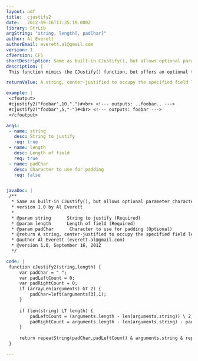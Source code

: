 ```yaml
---
layout: udf
title:  cjustify2
date:   2012-09-16T17:35:19.000Z
library: StrLib
argString: "string, length[, padChar]"
author: Al Everett
authorEmail: everett.al@gmail.com
version: 1
cfVersion: CF5
shortDescription: Same as built-in CJustify(), but allows optional parameter character to pad with.
description: |
 This function mimics the CJustify() function, but offers an optional third parameter to define the character to use for padding (if padding is necessary).

returnValue: A string, center-justified to occupy the specified field length

example: |
 <cfoutput>
 #cjustify2("foobar",10,".")#<br> <!--- outputs: ..foobar.. --->
 #cjustify2("foobar",5,"-")#<br> <!--- outputs: foobar --->
 </cfoutput>

args:
 - name: string
   desc: String to justify
   req: true
 - name: length
   desc: Length of field
   req: true
 - name: padChar
   desc: Character to use for padding
   req: false


javaDoc: |
 /**
  * Same as built-in CJustify(), but allows optional parameter character to pad with.
  * version 1.0 by Al Everett
  * 
  * @param string      String to justify (Required)
  * @param length      Length of field (Required)
  * @param padChar      Character to use for padding (Optional)
  * @return A string, center-justified to occupy the specified field length 
  * @author Al Everett (everett.al@gmail.com) 
  * @version 1.0, September 16, 2012 
  */

code: |
 function cJustify2(string,length) {
     var padChar = " ";
     var padLeftCount = 0;
     var padRightCount = 0;
     if (arrayLen(arguments) GT 2) {
         padChar=left(arguments[3],1);
     }
         
     if (len(string) LT length) {
         padLeftCount = (arguments.length - len(arguments.string)) \ 2; // integer divide by 2 the number of characters for padding
         padRightCount = arguments.length - len(arguments.string) - padLeftCount; // take whatever is left over and put on the right
     }
         
     return repeatString(padChar,padLeftCount) & arguments.string & repeatString(padChar,padRightCount);
 }

---
```


